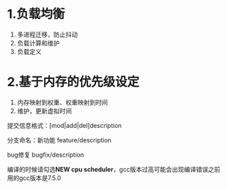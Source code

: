# 1.负载均衡

1. 多进程迁移，防止抖动
2. 负载计算和维护
3. 负载定义

# 2.基于内存的优先级设定

1. 内存映射到权重、权重映射到时间
2. 维护，更新虚拟时间


提交信息格式：[mod|add|del]description

分支命名：新功能 feature/description

bug修复 bugfix/description

编译的时候请勾选**NEW cpu scheduler**，gcc版本过高可能会出现编译错误之前用的gcc版本是7.5.0
